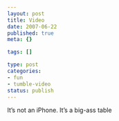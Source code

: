 ```yaml
--- 
layout: post
title: Video
date: 2007-06-22
published: true
meta: {}

tags: []

type: post
categories: 
- fun
- tumble-video
status: publish
---
```



It’s not an iPhone. It’s a big-ass table

